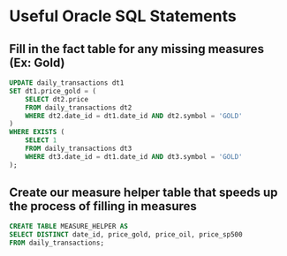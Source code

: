 # Useful Oracle SQL Statements

## Fill in the fact table for any missing measures (Ex: Gold)

```sql
UPDATE daily_transactions dt1
SET dt1.price_gold = (
    SELECT dt2.price
    FROM daily_transactions dt2
    WHERE dt2.date_id = dt1.date_id AND dt2.symbol = 'GOLD'
)
WHERE EXISTS (
    SELECT 1
    FROM daily_transactions dt3
    WHERE dt3.date_id = dt1.date_id AND dt3.symbol = 'GOLD'
);
```

## Create our measure helper table that speeds up the process of filling in measures

```sql
CREATE TABLE MEASURE_HELPER AS
SELECT DISTINCT date_id, price_gold, price_oil, price_sp500
FROM daily_transactions;
```